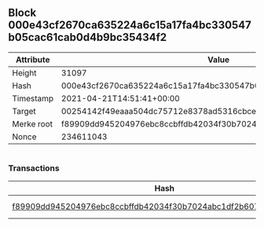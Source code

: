 ## Block 000e43cf2670ca635224a6c15a17fa4bc330547b05cac61cab0d4b9bc35434f2

Attribute | Value
--- | ---
Height | 31097
Hash | 000e43cf2670ca635224a6c15a17fa4bc330547b05cac61cab0d4b9bc35434f2
Timestamp | 2021-04-21T14:51:41+00:00
Target | 00254142f49eaaa504dc75712e8378ad5316cbcead634704b3734b6271167cc4
Merke root | f89909dd945204976ebc8ccbffdb42034f30b7024abc1df2b607489f5764ab4e
Nonce | 234611043

```

```

### Transactions

Hash | Amount
--- | ---
[f89909dd945204976ebc8ccbffdb42034f30b7024abc1df2b607489f5764ab4e](f89909dd945204976ebc8ccbffdb42034f30b7024abc1df2b607489f5764ab4e.md) | 10.00000000 SKEPTI 
